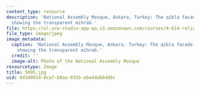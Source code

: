 ```yaml
---
content_type: resource
description: 'National Assembly Mosque, Ankara, Turkey: The qibla facade of the mosque
  showing the transparent mihrab.'
file: https://ol-ocw-studio-app-qa.s3.amazonaws.com/courses/4-614-religious-architecture-and-islamic-cultures-fall-2002/4d3d09140ca7b8aa0355eba4dab6dd6c_5095.jpg
file_type: image/jpeg
image_metadata:
  caption: 'National Assembly Mosque, Ankara, Turkey: The qibla facade of the mosque
    showing the transparent mihrab.'
  credit: ''
  image-alt: Photo of the National Assembly Mosque
resourcetype: Image
title: 5095.jpg
uid: 4d3d0914-0ca7-b8aa-0355-eba4dab6dd6c
---
```

